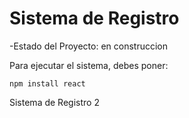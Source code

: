 <H1>Sistema de Registro</H1>

-Estado del Proyecto: en construccion

Para ejecutar el sistema, debes poner:


````npm install react````


Sistema de Registro 2
